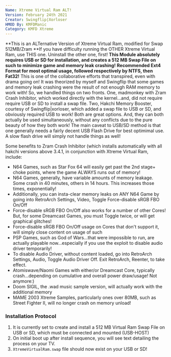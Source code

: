 ```yaml
---
Name: Xtreme Virtual Ram ALT!
Version: February 24th 2021
Creator: Swingflip|Xorloser
HMOD By: KMFDManic
Category: KMFD Xtreme
---
```


**This is an ALTernative Version of Xtreme Virtual Ram, modified for Swap 512MB/Zram
**If you have difficulty running the OTHER Xtreme Virtual Ram, use THIS one.  Uninstall the other one, first!
**This Module absolutely requires USB or SD for installation, and creates a 512 MB Swap File on such to minimize game and memory leak crashing!**
**Recommended Ext4 Format for most optimal usage, followed respectively by NTFS, then Fat32!**
This is one of the collaborative efforts that transpired, even with drama going on!  It was theorized by myself and Swingflip that some games and memory leak crashing were the result
of not enough RAM memory to work with!  So, we handled things on two fronts.  One, madmonkey with Zram Crash Inhibitor, which worked directly with the kernel...and, did not require
require USB or SD to install a swap file.  Two, Hakchi Memory Booster, courtesy of Swingflip|xorloser, which added a swap file to USB or SD, and obviously required USB to work!  Both
are great options.  And, they can both actually be used simultaneously, without any conflicts due to the pure beauty of how they both work!  The main caveat to USB/SD method is that 
one generally needs a fairly decent USB Flash Drive for best optimimal use.  A slow flash drive will simply not handle things as well! 

Some benefits to Zram Crash Inhibitor (which installs automatically with all hakchi versions above 3.4.1, in conjunction with Xtreme Virtual Ram, include:

- N64 Games, such as Star Fox 64 will easily get past the 2nd stage+ choke points, where the game ALWAYS runs out of memory!
- N64 Games, generally, have variable amounts of memory leakage.  Some crash in 40 minutes, others in 14 hours.  This increases those times, exponentially!  
- Additionally, you can insta-clear memory leaks on ANY N64 Game by going into RetroArch Settings, Video, Toggle Force-disable sRGB FBO On/Off
- Force-disable sRGB FBO On/Off also works for a number of other Cores!  But, for some Dreamcast Games, you must Toggle twice, or will get graphical glitches!
- Force-disable sRGB FBO On/Off usage on Cores that don't support it, will simply close content on usage of such
- PSP Games, such as God of Wars...that were impossible to run, are actually playable now...especially if you use the exploit to disable audio driver temporarily!
- To disable Audio Driver, without content loaded, go into RetroArch Settings, Audio, Toggle Audio Driver Off.  Exit RetroArch, Reenter, to take effect.  
- Atomiswave/Naomi Games with either/or Dreamcast Core, typically crash...depending on cumulative and overall power draw/usage!  Not anymore:)
- Doom SIGIL, the .wad music sample version, will actually work with the additional memory
- MAME 2003 Xtreme Samples, particularly ones over 80MB, such as Street Fighter II, will no longer crash on memory unload!

### Installation Protocol

1. It is currently set to create and install a 512 MB Virtual Ram Swap File on USB or SD, which must be connected and mounted (USB-HOST)
2. On initial boot up after install sequence, you will see text detailing the process on your TV.
3. `XtremeVirtualRam.swap` file should now exist on your USB or SD!
 
